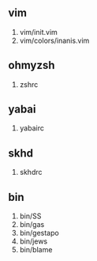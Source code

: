 ## vim

1. vim/init.vim
2. vim/colors/inanis.vim

## ohmyzsh

1. zshrc

## yabai

1. yabairc

## skhd

1. skhdrc

## bin

1. bin/SS
2. bin/gas
3. bin/gestapo
4. bin/jews
5. bin/blame

